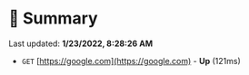 # 📖 Summary
Last updated: **1/23/2022, 8:28:26 AM**

- `GET` [https://google.com](https://google.com) - **Up** (121ms)
